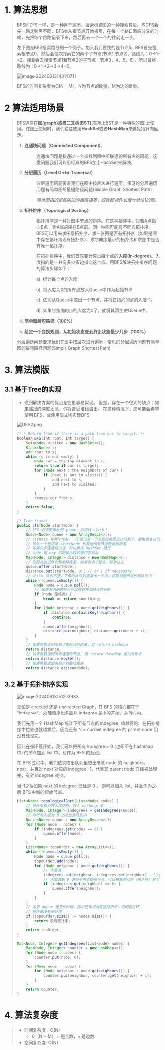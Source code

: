# 1. 算法思想

> BFS同DFS一样，是一种用于遍历、搜索树或图的一种搜索算法。与DFS会先一路走到黑不同，BFS会从根节点开始搜索，在每一个路口面临分叉的时候，先把每个岔路记录下来，然后再去一个一个的往前走一步。
>
> 左下图是BFS搜索路线的一个例子。加入我们要找的是节点5。BFS首先搜索根节点0，然后会依次搜索它的两个子节点(节点1,节点2)，路线为：0->1->2。接着会去搜索节点1和节点2的子节点（节点3，4，5，6），所以最终路线为：0->1->2->3->4->5。
>
> ![image-20240613143141711](BFS.assets/image-20240613143141711.png)
>
> BFS的时间复杂度为O(N + M)，N为节点的数量，M为边的数量。

# 2 算法适用场景

> BFS通常在**图(graph)**或者**二叉树(BST)**(实际上BST是一种特殊的图)上使用。在图上使用时，我们往往使用**HashSet**或者**HashMap**来避免指针向回走。
>
> 1. **连通块问题（Connected Component）**，
>
>    > 连通块问题是指通过一个点找到图中所联通的所有点的问题。这类问题我们可以用经典的BFS加上HashSet来解决。  
>
> 2. **分层遍历（Level Order Traversal）**
>
>    >  分层遍历问题要求我们在图中按层次进行遍历，常见的分层遍历问题有简单图的最短路径问题(Simple Graph Shortest Path)
>    >
>    > *简单图指的是每条边的距离相等，或者都视作长度为单位1的图。*
>
> 3. **拓扑排序（Topological Sorting）**
>
>    > 拓扑排序是一种对图中节点的排序。在这种排序中，假若A点指向B点，则A点的序在B点前。同一种图可能有不同的拓扑序。BFS可以用来求任意拓扑序、求一张图是否有拓扑序（如果是图中存在循环则没有拓扑序）、求字典序最小的拓扑序和求图中是否有唯一拓扑序。
>    >
>    > 在拓扑排序中，我们首先要计算出每个点的**入度(In-degree)**。入度指的是一共有多少条边指向这个点。用BFS解决拓扑排序问题的算法步骤如下：
>    >
>    > a). 统计每个点的入度
>    >
>    > b). 将入度为0的所有点放入Queue中作为起始节点
>    >
>    > c). 依次从Queue中取出一个节点，并将它指向的点的入度-1。
>    >
>    > d). 如果它指向的点的入度为0了，就将其添加进Queue中。
>
> 4. **简单图最短路径（100%）**
>
> 5. **给定一个变换规则，从初始状态变到终止状态最少几步（100%）**
>
> 
>
> 分层遍历问题要求我们在图中按层次进行遍历，常见的分层遍历问题有简单图的最短路径问题(Simple Graph Shortest Path)

# 3. 算法模版

## 3.1 基于Tree的实现

> - 递归解决方案的优点是它更容易实现。 但是，存在一个很大的缺点：如果递归的深度太高，你将遭受堆栈溢出。 在这种情况下，您可能会希望使用 BFS，或使用显式栈实现DFS
>
> ![DFS2.png](BFS.assets/2.jpeg)
>
> ```java
> /* * Return true if there is a path from cur to target. */
> boolean BFS(int root, int target) {
>     Set<Node> visited = new HashSet<>();
>     Stack<Node> s;
>     add root to s;
>     while (s is not empty) {
>         Node cur = the top element in s;
>         return true if cur is target;
>         for (Node next : the neighbors of cur) {
>             if (next is not in visited) {
>                 add next to s;
>                 add next to visited;
>             }
>         }
>         remove cur from s;
>     }
>     return false;
> }
> 
> // Tree travel
> public bfs(Node startNode) {
>     // BFS 必须要用队列 queue，别用栈 stack！
>     Queue<Node> queue = new ArrayDeque<>();
>     // hashmap 有两个作用，一个是记录一个点是否被丢进过队列了，避免重复访问
>     // 另外一个是记录 startNode 到其他所有节点的最短距离
>     // 如果只求连通性的话，可以换成 HashSet 就行
>     // node 做 key 的时候比较的是内存地址
>     Map<Node, Integer> distance = new HashMap<>();
>     // 把起点放进队列和哈希表里，如果有多个起点，都放进去
>     queue.offer(startNode);
>     distance.put(startNode, 0); // or 1 if necessary
>     // while 队列不空，不停的从队列里拿出一个点，拓展邻居节点放到队列中
>     while (!queue.isEmpty()) {
>         Node node = queue.poll();
>         // 如果有明确的终点可以在这里加终点的判断
>         if (node 是终点) {
>             break or return something;
>         }
>         for (Node neighbor : node.getNeighbors()) {
>             if (distance.containsKey(neighbor)) {
>                 continue;
>             }
>             queue.offer(neighbor);
>             distance.put(neighbor, distance.get(node) + 1);
>         }
>     }
>     // 如果需要返回所有点离起点的距离，就 return hashmap
>     return distance;
>     // 如果需要返回所有连通的节点, 就 return HashMap 里的所有点
>     return distance.keySet();
>     // 如果需要返回离终点的最短距离
>     return distance.get(endNode);
> 
> ```

## 3.2 基于拓扑排序实现

> ![image-20240613151203983](BFS.assets/image-20240613151203983.png)
>
> 无论是 directed 还是 undirected Graph，其 BFS 的核心都在于 "indegree"，处理顺序也多是从 indegree 最小的开始，从外向内。
>
> 我们先用一个 HashMap 统计下所有节点的 indegree; 值越高的，在拓扑排序中位置也就越靠后，因为还有 N = current indegree 的 parent node 们没有处理完。
>
> 因此在循环最开始，我们可以把所有 indegree = 0 (也即不在 hashmap 中) 的节点加到 list 中，也作为 BFS 的起点。
>
> 在 BFS 过程中，我们依次取出队列里取出节点 node 的 neighbors， next，并且对 next 对应的 indegree -1，代表其 parent node 已经被处理完，有效 indegree 减少。
>
> 当-1之后如果 next 的 indegree 已经是 0 ， 则可以加入 list，并且作为之后 BFS 中新的起始节点。
>
> ```java
> List<Node> topologicalSort(List<Node> nodes) {
>     // 统计所有点的入度信息，放入 hashmap 里
>     Map<Node, Integer> indegrees = getIndegrees(nodes);
>     // 将所有入度为 0 的点放到队列中
>     Queue<Node> queue = new ArrayDeque<>();
>     for (Node node : nodes) {
>         if (indegrees.get(node) == 0) {
>             queue.offer(node);
>         }
>     }
>     List<Node> topoOrder = new ArrayList<>();
>     while (!queue.isEmpty()) {
>         Node node = queue.poll();
>         topoOrder.add(node);
>         for (Node neighbor : node.getNeighbors()) {
>             // 入度减一
>             indegrees.put(neighbor, indegrees.get(neighbor) - 1);
>             // 入度减到 0 说明不再依赖任何点，可以被放到队列（拓扑序）里了
>             if (indegrees.get(neighbor) == 0) {
>                 queue.offer(neighbor);
>             }
>         }
>     }
>     // 如果 queue 是空的时候，图中还有点没有被挖出来，说明存在环
>     // 有环就没有拓扑序
>     if (topoOrder.size() != nodes.size()) {
>         return 没有拓扑序;
>     }
>     return topOrder;
> }
> 
> Map<Node, Integer> getIndegrees(List<Node> nodes) {
>     Map<Node, Integer> counter = new HashMap<>();
>     for (Node node : nodes) {
>         counter.put(node, 0);
>     }
>     for (Node node : nodes) {
>         for (Node neighbor : node.getNeighbors()) {
>             counter.put(neighbor, counter.get(neighbor) + 1);
>         }
>     }
>     return counter;
> }
> ```
>
> 



# 4. 算法复杂度

> - 时间复杂度：O(N)
>   - O（N + M） `n` 是点数，`m` 是边数
> - 空间复杂度: O(N)

